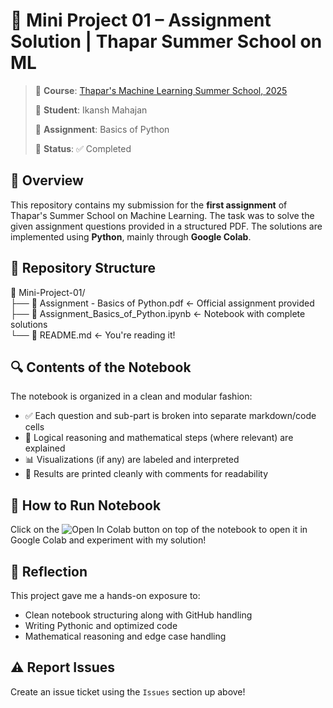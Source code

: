 # 🧠 Mini Project 01 – Assignment Solution | Thapar Summer School on ML

> 📅 **Course**: [Thapar's Machine Learning Summer School, 2025](https://www.thaparsummerschool.com/)
> 
> 👤 **Student**: Ikansh Mahajan
> 
> 📝 **Assignment**: Basics of Python
> 
> 📁 **Status**: ✅ Completed

## 📌 Overview

This repository contains my submission for the **first assignment** of Thapar's Summer School on Machine Learning. The task was to solve the given assignment questions provided in a structured PDF. The solutions are implemented using **Python**, mainly through **Google Colab**.

## 📂 Repository Structure
📁 Mini-Project-01/<br>
├── 📄 Assignment - Basics of Python.pdf ← Official assignment provided<br>
├── 📓 Assignment_Basics_of_Python.ipynb ← Notebook with complete solutions<br>
└── 📄 README.md ← You're reading it!<br>

## 🔍 Contents of the Notebook
The notebook is organized in a clean and modular fashion:
- ✅ Each question and sub-part is broken into separate markdown/code cells  
- 🧠 Logical reasoning and mathematical steps (where relevant) are explained  
- 📊 Visualizations (if any) are labeled and interpreted  
- 🧪 Results are printed cleanly with comments for readability  

## 🚀 How to Run Notebook
Click on the  <img src="https://colab.research.google.com/assets/colab-badge.svg" alt="Open In Colab">  button on top of the notebook to open it in Google Colab and experiment with my solution!

## 🧾 Reflection
This project gave me a hands-on exposure to:
- Clean notebook structuring along with GitHub handling
- Writing Pythonic and optimized code
- Mathematical reasoning and edge case handling

## ⚠️ Report Issues
Create an issue ticket using the `Issues` section up above!

